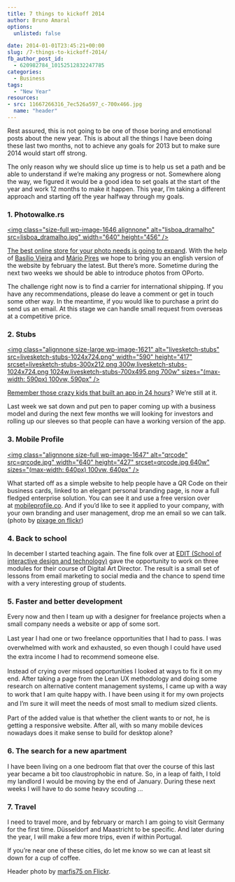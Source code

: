 ```yaml
---
title: 7 things to kickoff 2014
author: Bruno Amaral
options:
  unlisted: false

date: 2014-01-01T23:45:21+00:00
slug: /7-things-to-kickoff-2014/
fb_author_post_id:
  - 620982784_10152512832247785
categories:
  - Business
tags:
  - "New Year"
resources: 
- src: 11667266316_7ec526a597_c-700x466.jpg
  name: "header"
---
```

Rest assured, this is not going to be one of those boring and emotional posts about the new year. This is about all the things I have been doing these last two months, not to achieve any goals for 2013 but to make sure 2014 would start off strong.

The only reason why we should slice up time is to help us set a path and be able to understand if we&#8217;re making any progress or not. Somewhere along the way, we figured it would be a good idea to set goals at the start of the year and work 12 months to make it happen. This year, I&#8217;m taking a different approach and starting off the year halfway through my goals.

### 1. Photowalke.rs

<a href="https://www.photowalke.rs" rel="attachment wp-att-1646"><img class="size-full wp-image-1646 alignnone" alt="lisboa_dramalho" src=lisboa_dramalho.jpg" width="640" height="456" /></a>

[The best online store for your photo needs is going to expand][1]. With the help of [Basílio Vieira][2] and [Mário Pires][3] we hope to bring you an english version of the website by february the latest. But there&#8217;s more. Sometime during the next two weeks we should be able to introduce photos from OPorto.

The challenge right now is to find a carrier for international shipping. If you have any recommendations, please do leave a comment or get in touch some other way. In the meantime, if you would like to purchase a print do send us an email. At this stage we can handle small request from overseas at a competitive price.

### 2. Stubs

<a href="/a-mobile-app-is-born/livesketch-stubs/" rel="attachment wp-att-1621"><img class="alignnone size-large wp-image-1621" alt="livesketch-stubs" src=livesketch-stubs-1024x724.png" width="590" height="417" srcset=livesketch-stubs-300x212.png 300w,livesketch-stubs-1024x724.png 1024w,livesketch-stubs-700x495.png 700w" sizes="(max-width: 590px) 100vw, 590px" /></a>

[Remember those crazy kids that built an app in 24 hours][4]? We&#8217;re still at it.

Last week we sat down and put pen to paper coming up with a business model and during the next few months we will looking for investors and rolling up our sleeves so that people can have a working version of the app.

### 3. Mobile Profile

[<img class="alignnone size-full wp-image-1647" alt="qrcode" src=qrcode.jpg" width="640" height="427" srcset=qrcode.jpg 640w" sizes="(max-width: 640px) 100vw, 640px" />][5]

What started off as a simple website to help people have a QR Code on their business cards, linked to an elegant personal branding page, is now a full fledged enterprise solution. You can see it and use a free version over at [mobileprofile.co][5]. And if you&#8217;d like to see it applied to your company, with your own branding and user management, drop me an email so we can talk. (photo by [pixage on flickr][6])

### 4. Back to school

In december I started teaching again. The fine folk over at [EDIT (School of interactive design and technology)][7] gave the opportunity to work on three modules for their course of Digital Art Director. The result is a small set of lessons from email marketing to social media and the chance to spend time with a very interesting group of students.

### 5. Faster and better development

Every now and then I team up with a designer for freelance projects when a small company needs a website or app of some sort.

<span style="line-height: 1.5em;">Last year I had one or two freelance opportunities that I had to pass. I was overwhelmed with work and </span>exhausted, so even though I could have used the extra income I had to recommend someone else.<span style="line-height: 1.5em;"> </span>

Instead of crying over missed opportunities I looked at ways to fix it on my end. After taking a page from the Lean UX methodology and doing some research on alternative content management systems, I came up with a way to work that I am quite happy with. I<span style="line-height: 1.5em;"> have been using it for my own projects and I&#8217;m sure it </span><span style="line-height: 1.5em;">will meet the needs of most small to medium sized clients.</span>

Part of the added value is that whether the client wants to or not, he is getting a responsive website. After all, with so many mobile devices nowadays does it make sense to build for desktop alone?

### 6. The search for a new apartment

I have been living on a one bedroom flat that over the course of this last year became a bit too claustrophobic in nature. So, in a leap of faith, I told my landlord I would be moving by the end of January. During these next weeks I will have to do some heavy scouting &#8230;

### 7. Travel

I need to travel more, and by february or march I am going to visit Germany for the first time. Düsseldorf and Maastricht to be specific. And later during the year, I will make a few more trips, even if within Portugal.

If you&#8217;re near one of these cities, do let me know so we can at least sit down for a cup of coffee.

Header photo by [marfis75 on Flickr][8].



 [1]: https://photowalke.rs
 [2]: https://www.basilio.eu/
 [3]: https://retorta.net
 [4]: /a-mobile-app-is-born/ "A mobile app is born"
 [5]: https://mobileprofile.co
 [6]: https://www.flickr.com/photos/83117999@N00/3810104744/in/photolist-6NFMp7-7dYsPt-8cJwQ6-8cJyht-8cJvAv-bAhZ7Q-bLuVcv-9EN3fX-bxwrth-bqA82J-bDv5Bg-9RzHXP-bvcFkp-bPcDs4-bAhZgQ-bAhZpL-9EQXHf-btQBs5-9ENN2v-8DNonJ-gWtkhU-aTsv66-axfgps-euJvCT-euMCMj-euJvxZ-btQBwj-euJvzR-euMCZ9-aTsvj6-8khoFw-bVp7bD-9Q4R9s-bqAL6q-auFWoq-cj8PgL-euJvFP-9Q4R8f-auFWqq-bAhYZs-bAhYSs-bzmnow-bXQBM7-8rhtkR-bqAPYG-9iy31K-bDvKPi-bqAMms-8CBqXx-bqA9V9-bvcETK
 [7]: https://www.edit.com.pt/
 [8]: https://www.flickr.com/photos/marfis75/11667266316/
